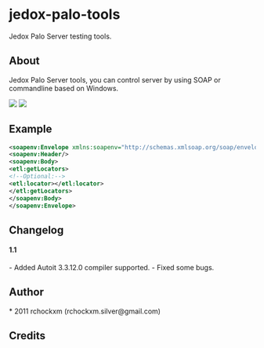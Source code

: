 jedox-palo-tools
================

Jedox Palo Server testing tools.

<h2><a name="about" class="anchor" href="#about"><span class="mini-icon mini-icon-link"></span></a>About</h2>

Jedox Palo Server tools, you can control server by using SOAP or commandline based on Windows. 

<img src="http://i.imgur.com/4Oh8Dzc.jpg" />
<img src="http://i.imgur.com/KuCwZAF.jpg" />

<h2><a name="example" class="anchor" href="#about"><span class="mini-icon mini-icon-link"></span></a>Example</h2>

```xml
<soapenv:Envelope xmlns:soapenv="http://schemas.xmlsoap.org/soap/envelope/" xmlns:etl="http://ns.jedox.com/ETL-Server">
<soapenv:Header/>
<soapenv:Body>
<etl:getLocators>
<!--Optional:-->
<etl:locator></etl:locator>
</etl:getLocators>
</soapenv:Body>
</soapenv:Envelope>
```

<h2><a name="about" class="anchor" href="#about"><span class="mini-icon mini-icon-link"></span></a>Changelog</h2>

<h4>1.1</h4/>
- Added Autoit 3.3.12.0 compiler supported. 
- Fixed some bugs.

<h2><a name="author" class="anchor" href="#author"><span class="mini-icon mini-icon-link"></span></a>Author</h2>
* 2011 rchockxm (rchockxm.silver@gmail.com)

<h2><a name="credits" class="anchor" href="#credits"><span class="mini-icon mini-icon-link"></span></a>Credits</h2>
